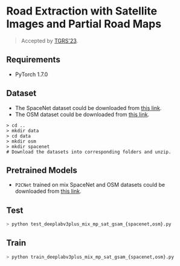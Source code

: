 # Road Extraction with Satellite Images and Partial Road Maps
> Accepted by [TGRS'23](https://ieeexplore.ieee.org/document/10081487).

## Requirements
- PyTorch 1.7.0

## Dataset
- The SpaceNet dataset could be downloaded from [this link](https://entuedu-my.sharepoint.com/:u:/g/personal/qianxion001_e_ntu_edu_sg/EcB__mET9yFJnVGnkk3X6tEBdsZT8yCWypuImi62KL7daQ?e=qYlg4L).
- The OSM dataset could be downloaded from [this link](https://entuedu-my.sharepoint.com/:u:/g/personal/qianxion001_e_ntu_edu_sg/EetY7naFINVCl1N5CTwlGXoBzEhidlDqI0Y_eC7yYMjOfg?e=ItIRku).
```
> cd ..
> mkdir data
> cd data
> mkdir osm
> mkdir spacenet
# Download the datasets into corresponding folders and unzip.
```

## Pretrained Models
- `P2CNet` trained on mix SpaceNet and OSM datasets could be downloaded from [this link](https://entuedu-my.sharepoint.com/:u:/g/personal/qianxion001_e_ntu_edu_sg/ESjmO648eS1GjSpC-MPDGS0BMh23vlaTChPktNmIPoP0dw?e=giPsz7).

## Test
```python
> python test_deeplabv3plus_mix_mp_sat_gsam_{spacenet,osm}.py
```

## Train
```python
> python train_deeplabv3plus_mix_mp_sat_gsam_{spacenet,osm}.py
```
